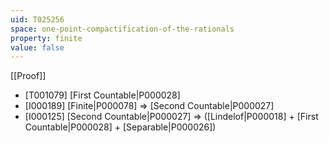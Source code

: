 ```yaml
---
uid: T025256
space: one-point-compactification-of-the-rationals
property: finite
value: false
---
```

[[Proof]]

* [T001079] [First Countable|P000028]
* [I000189] [Finite|P000078] => [Second Countable|P000027]
* [I000125] [Second Countable|P000027] => ([Lindelof|P000018] + [First Countable|P000028] + [Separable|P000026])

